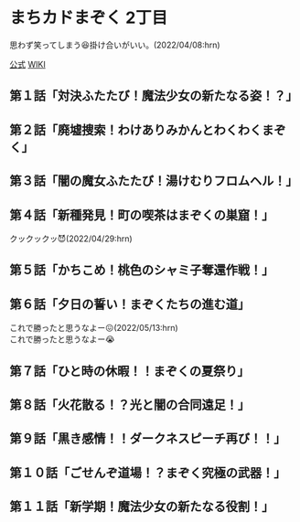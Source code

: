 # まちカドまぞく 2丁目

思わず笑ってしまう:laughing:掛け合いがいい。(2022/04/08:hrn)

[公式](https://www.tbs.co.jp/anime/machikado/) 
[WIKI](https://ja.wikipedia.org/wiki/%E3%81%BE%E3%81%A1%E3%82%AB%E3%83%89%E3%81%BE%E3%81%9E%E3%81%8F) 

## 第１話「対決ふたたび！魔法少女の新たなる姿！？」

## 第２話「廃墟捜索！わけありみかんとわくわくまぞく」

## 第３話「闇の魔女ふたたび！湯けむりフロムヘル！」

## 第４話「新種発見！町の喫茶はまぞくの巣窟！」

クックックッ:smiling_imp:(2022/04/29:hrn)

## 第５話「かちこめ！桃色のシャミ子奪還作戦！」

## 第６話「夕日の誓い！まぞくたちの進む道」

これで勝ったと思うなよー:confounded:(2022/05/13:hrn)  
これで勝ったと思うなよー:sob:

## 第７話「ひと時の休暇！！まぞくの夏祭り」

## 第８話「火花散る！？光と闇の合同遠足！」

## 第９話「黒き感情！！ダークネスピーチ再び！！」

## 第１０話「ごせんぞ道場！？まぞく究極の武器！」

## 第１１話「新学期！魔法少女の新たなる役割！」
